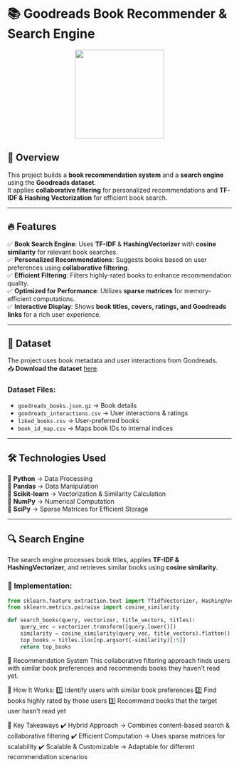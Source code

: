 # 📚 Goodreads Book Recommender & Search Engine  

<div align="center">
    <img src="https://upload.wikimedia.org/wikipedia/commons/e/ed/Goodreads_logo.svg" width="200">
</div>  

## 🚀 Overview  
This project builds a **book recommendation system** and a **search engine** using the **Goodreads dataset**.  
It applies **collaborative filtering** for personalized recommendations and **TF-IDF & Hashing Vectorization** for efficient book search.  

---

## 🔥 Features  
✅ **Book Search Engine**: Uses **TF-IDF** & **HashingVectorizer** with **cosine similarity** for relevant book searches.  
✅ **Personalized Recommendations**: Suggests books based on user preferences using **collaborative filtering**.  
✅ **Efficient Filtering**: Filters highly-rated books to enhance recommendation quality.  
✅ **Optimized for Performance**: Utilizes **sparse matrices** for memory-efficient computations.  
✅ **Interactive Display**: Shows **book titles, covers, ratings, and Goodreads links** for a rich user experience.  

---

## 📂 Dataset  
The project uses book metadata and user interactions from Goodreads.  
📥 **Download the dataset** [here](https://datarepo.eng.ucsd.edu/mcauley_group/gdrive/goodreads/).  

### Dataset Files:  
- `goodreads_books.json.gz` → Book details  
- `goodreads_interactions.csv` → User interactions & ratings  
- `liked_books.csv` → User-preferred books  
- `book_id_map.csv` → Maps book IDs to internal indices  

---

## 🛠️ Technologies Used  
🔹 **Python** → Data Processing  
🔹 **Pandas** → Data Manipulation  
🔹 **Scikit-learn** → Vectorization & Similarity Calculation  
🔹 **NumPy** → Numerical Computation  
🔹 **SciPy** → Sparse Matrices for Efficient Storage  

---

## 🔍 Search Engine  
The search engine processes book titles, applies **TF-IDF & HashingVectorizer**, and retrieves similar books using **cosine similarity**.  

### 🔹 Implementation:  
```python
from sklearn.feature_extraction.text import TfidfVectorizer, HashingVectorizer
from sklearn.metrics.pairwise import cosine_similarity

def search_books(query, vectorizer, title_vectors, titles):
    query_vec = vectorizer.transform([query.lower()])
    similarity = cosine_similarity(query_vec, title_vectors).flatten()
    top_books = titles.iloc[np.argsort(-similarity)[:5]]
    return top_books
```
🤝 Recommendation System
This collaborative filtering approach finds users with similar book preferences and recommends books they haven't read yet.

🔹 How It Works:
1️⃣ Identify users with similar book preferences
2️⃣ Find books highly rated by those users
3️⃣ Recommend books that the target user hasn't read yet

🎯 Key Takeaways
✔️ Hybrid Approach → Combines content-based search & collaborative filtering
✔️ Efficient Computation → Uses sparse matrices for scalability
✔️ Scalable & Customizable → Adaptable for different recommendation scenarios
